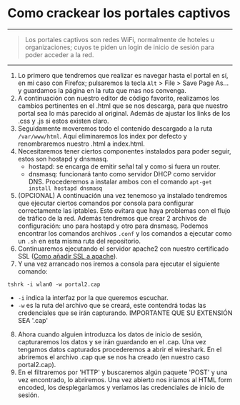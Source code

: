 # Como crackear los portales captivos

---

> Los portales captivos son redes WiFi, normalmente de hoteles u organizaciones; cuyos te piden un login de inicio de sesión para poder acceder a la red.

---

1. Lo primero que tendremos que realizar es navegar hasta el portal en sí, en mi caso con Firefox; pulsaremos la tecla `Alt` > File > Save Page As... y guardamos la página en la ruta que mas nos convenga.
2. A continuación con nuestro editor de código favorito, realizamos los cambios pertinentes en el .html que se nos descarga, para que nuestro portal sea lo más parecido al original. Además de ajustar los links de los .css y .js si estos existen claro.
3. Seguidamente moveremos todo el contenido descargado a la ruta `/var/www/html`. Aquí eliminaremos los index por defecto y renombraremos nuestro .html a index.html.
4. Necesitaremos tener ciertos componentes instalados para poder seguir, estos son hostapd y dnsmasq.
   - hostapd: se encarga de emitir señal tal y como si fuera un router.
   - dnsmasq: funcionará tanto como servidor DHCP como servidor DNS.
Procederemos a instalar ambos con el comando `apt-get install hostapd dnsmasq`
5. (OPCIONAL) A continuación una vez tenemoso ya instalado tendremos que ejecutar ciertos comandos por consola para configurar correctamente las iptables. Esto evitara que haya problemas con el flujo de tráfico de la red. Además tendremos que crear 2 archivos de configuración: uno para hostapd y otro para dnsmasq. Podemos encontrar los comandos archivos `.conf` y los comandos a ejecutar como un `.sh` en esta misma ruta del repositorio.
6. Continuaremos ejecutando el servidor apache2 con nuestro certificado SSL ([Como añadir SSL a apache](SSLcertificate.md)).
7. Y una vez arrancado nos iremos a consola para ejecutar el siguiente comando:
```
tshrk -i wlan0 -w portal2.cap
```
- `-i` indica la interfaz por la que queremos escuchar.
- `-w` es la ruta del archivo que se creará, este contendrá todas las credenciales que se irán capturando. IMPORTANTE QUE SU EXTENSIÓN SEA '.cap'
8. Ahora cuando alguien introduzca los datos de inicio de sesión, capturaremos los datos y se irán guardando en el .cap. Una vez tengamos datos capturados procederemos a abrir el wireshark. En el abriremos el archivo .cap que se nos ha creado (en nuestro caso portal2.cap).
9. En el filtraremos por 'HTTP' y buscaremos algún paquete 'POST' y una vez encontrado, lo abriremos. Una vez abierto nos iríamos al HTML form encoded, los desplegaríamos y veríamos las credenciales de inicio de sesión.
